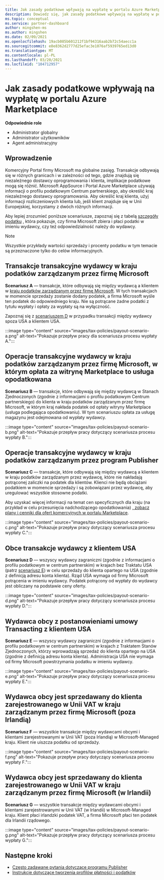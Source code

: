 ```yaml
---
title: Jak zasady podatkowe wpływają na wypłatę w portalu Azure Marketplace
description: Dowiedz się, jak zasady podatkowe wpływają na wypłatę w portalu Azure Marketplace.
ms.topic: conceptual
ms.service: partner-dashboard
author: mingshen-ms
ms.author: mingshen
ms.date: 02/09/2021
ms.openlocfilehash: 19acb085b601212f1bf94316aab2b72c54aecc1a
ms.sourcegitcommit: e8e8362d2777d25efac3e1076af5939765ed13d0
ms.translationtype: MT
ms.contentlocale: pl-PL
ms.lasthandoff: 03/20/2021
ms.locfileid: "104712957"
---
```

# <a name="how-tax-policies-affect-payout-for-azure-marketplace"></a>Jak zasady podatkowe wpływają na wypłatę w portalu Azure Marketplace

**Odpowiednie role**
-    Administrator globalny
-    Administrator użytkowników
-    Agent administracyjny

## <a name="introduction"></a>Wprowadzenie

Komercyjny Portal firmy Microsoft ma globalne zasięg. Transakcje odbywają się w różnych granicach i w zależności od tego, gdzie znajdują się niezależnego dostawcy oprogramowania i klienta, implikacje podatkowe mogą się różnić. Microsoft AppSource i Portal Azure Marketplace używają informacji o profilu podatkowym Centrum partnerskiego, aby określić kraj niezależnego dostawcy oprogramowania. Aby określić kraj klienta, użyj informacji rozliczeniowych klienta lub, jeśli klient znajduje się w Unii Europejskiej, korzystamy z dwóch różnych informacji.

Aby lepiej zrozumieć poniższe scenariusze, zapoznaj się z tabelą [szczegóły podatku](tax-details-marketplace.md) , która pokazuje, czy firma Microsoft zbiera i płaci podatki w imieniu wydawcy, czy też odpowiedzialność należy do wydawcy.

> [!NOTE]
> Wszystkie przykłady wartości sprzedaży i procenty podatku w tym temacie są przeznaczone tylko do celów informacyjnych.

## <a name="publisher-transacts-in-microsoft-managed-tax-country"></a>Transakcje transakcyjne wydawcy w kraju podatków zarządzanym przez firmę Microsoft

**Scenariusz A** — transakcje, które odbywają się między wydawcą a klientem w [kraju podatków zarządzanym przez firmę Microsoft](tax-details-marketplace.md#microsoft-managed-countries). W tych transakcjach w momencie sprzedaży zostanie dodany podatek, a firma Microsoft wyśle ten podatek do odpowiedniego kraju. Nie są potrącane żadne podatki z tytułu wypłaty i opłaty za wypłaty są na wyłączność.

Zapoznaj się z [scenariuszem D](#foreign-publisher-transacts-with-us-customer) w przypadku transakcji między wydawcy spoza USA a klientem USA.

:::image type="content" source="images/tax-policies/payout-scenario-a.png" alt-text="Pokazuje przepływ pracy dla scenariusza procesu wypłaty A.":::

## <a name="publisher-transacts-in-microsoft-managed-tax-country-where-marketplace-fee-is-taxable-service"></a>Operacje transakcyjne wydawcy w kraju podatków zarządzanym przez firmę Microsoft, w którym opłata za witrynę Marketplace to usługa opodatkowana

**Scenariusz B** — transakcje, które odbywają się między wydawcą w Stanach Zjednoczonych (zgodnie z informacjami o profilu podatkowym Centrum partnerskiego) do klienta w kraju podatków zarządzanym przez firmę Microsoft, w którym kraj nakłada podatek od opłaty witryny Marketplace (usługa podlegająca opodatkowaniu). W tym scenariuszu opłata za usługę magazynu jest odejmowana od wypłaty wydawcy.

:::image type="content" source="images/tax-policies/payout-scenario-b.png" alt-text="Pokazuje przepływ pracy dotyczący scenariusza procesu wypłaty B.":::

## <a name="publisher-transacts-in-publisher-managed-tax-country"></a>Operacje transakcyjne wydawcy w kraju podatków zarządzanym przez program Publisher

**Scenariusz C** — transakcje, które odbywają się między wydawcą a klientem w kraju podatków zarządzanym przez wydawcę, które nie nakładają potrąconej zaliczki na podatek dla klientów. Klienci nie będą obciążani podatkiem w momencie sprzedaży i są zobowiązani przez wydawcę, aby uregulować wszystkie stosowne podatki.

Aby uzyskać więcej informacji na temat cen specyficznych dla kraju (na przykład w celu przesunięcia nadchodzącego opodatkowania) [, zobacz plany i cenniki dla ofert komercyjnych w portalu Marketplace](/azure/marketplace/plans-pricing#custom-prices).

:::image type="content" source="images/tax-policies/payout-scenario-c.png" alt-text="Pokazuje przepływ pracy dotyczący scenariusza procesu wypłaty C.":::

## <a name="foreign-publisher-transacts-with-us-customer"></a>Obce transakcje wydawcy z klientem USA

**Scenariusz D** — wszyscy wydawcy zagraniczni (zgodnie z informacjami o profilu podatkowym w centrum partnerskim) w krajach bez Traktatu USA (patrz [scenariusz E](#foreign-publisher-with-a-treaty-transacts-with-us-customer)) w celu sprzedaży do klienta opartego na USA (zgodnie z definicją adresu konta klienta). Rząd USA wymaga od firmy Microsoft potrącenia w imieniu wydawcy. Podatek potrącony od wypłaty do wydawcy jest obliczany na podstawie ceny oferty.

:::image type="content" source="images/tax-policies/payout-scenario-d.png" alt-text="Pokazuje przepływ pracy dotyczący scenariusza procesu wypłaty D.":::

## <a name="foreign-publisher-with-a-treaty-transacts-with-us-customer"></a>Wydawca obcy z postanowieniami umowy Transacting z klientem USA

**Scenariusz E** — wszyscy wydawcy zagraniczni (zgodnie z informacjami o profilu podatkowym w centrum partnerskim) w krajach z Traktatem Stanów Zjednoczonych, którzy wprowadzają sprzedaż do klienta opartego na USA (zgodnie z definicją adresu konta klienta). Administracja USA nie wymaga od firmy Microsoft powstrzymania podatku w imieniu wydawcy.

:::image type="content" source="images/tax-policies/payout-scenario-e.png" alt-text="Pokazuje przepływ pracy dotyczący scenariusza procesu wypłaty E.":::

## <a name="foreign-publisher-sells-to-an-eu-vat-registered-customer-in-a-microsoft-managed-country-outside-ireland"></a>Wydawca obcy jest sprzedawany do klienta zarejestrowanego w Unii VAT w kraju zarządzanym przez firmę Microsoft (poza Irlandią)

**Scenariusz F** — wszystkie transakcje między wydawcami obcymi i klientami zarejestrowanymi w Unii VAT (poza Irlandią) w Microsoft-Managed kraju. Klient nie uiszcza podatku od sprzedaży.

:::image type="content" source="images/tax-policies/payout-scenario-f.png" alt-text="Pokazuje przepływ pracy dotyczący scenariusza procesu wypłaty F.":::

## <a name="foreign-publisher-sells-to-an-eu-vat-registered-customer-in-a-microsoft-managed-country-in-ireland"></a>Wydawca obcy jest sprzedawany do klienta zarejestrowanego w Unii VAT w kraju zarządzanym przez firmę Microsoft (w Irlandii)

**Scenariusz G** — wszystkie transakcje między wydawcami obcymi i klientami zarejestrowanymi w Unii VAT (w Irlandii) w Microsoft-Managed kraju. Klient płaci irlandzki podatek VAT, a firma Microsoft płaci ten podatek dla Irlandii rządowego.

:::image type="content" source="images/tax-policies/payout-scenario-g.png" alt-text="Pokazuje przepływ pracy dotyczący scenariusza procesu wypłaty G.":::

## <a name="next-steps"></a>Następne kroki

- [Często zadawane pytania dotyczące programu Publisher](/azure/marketplace/marketplace-faq-publisher-guide)
- [Instrukcje dotyczące tworzenia profilów płatności i podatków](./set-up-your-payout-account.md?context=%2fazure%2fmarketplace%2fcontext%2fcontext#create-a-payment-profile)